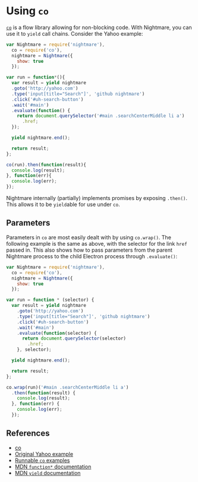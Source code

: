 # Using `co`

[`co`](https://github.com/tj/co) is a flow library allowing for non-blocking code.  With Nightmare, you can use it to `yield` call chains.  Consider the Yahoo example:

```js
var Nightmare = require('nightmare'),
  co = require('co'),
  nightmare = Nightmare({
    show: true
  });

var run = function*(){
  var result = yield nightmare
  .goto('http://yahoo.com')
  .type('input[title="Search"]', 'github nightmare')
  .click('#uh-search-button')
  .wait('#main')
  .evaluate(function() {
    return document.querySelector('#main .searchCenterMiddle li a')
      .href;
  });

  yield nightmare.end();

  return result;
};

co(run).then(function(result){
  console.log(result);
}, function(err){
  console.log(err);
});
```

Nightmare internally (partially) implements promises by exposing `.then()`.  This allows it to be `yield`able for use under `co`.

## Parameters
Parameters in `co` are most easily dealt with by using `co.wrap()`.  The following example is the same as above, with the selector for the link `href` passed in.  This also shows how to pass parameters from the parent Nightmare process to the child Electron process through `.evaluate()`:

```js
var Nightmare = require('nightmare'),
  co = require('co'),
  nightmare = Nightmare({
    show: true
  });

var run = function * (selector) {
  var result = yield nightmare
    .goto('http://yahoo.com')
    .type('input[title="Search"]', 'github nightmare')
    .click('#uh-search-button')
    .wait('#main')
    .evaluate(function(selector) {
      return document.querySelector(selector)
        .href;
    }, selector);

  yield nightmare.end();

  return result;
};

co.wrap(run)('#main .searchCenterMiddle li a')
  .then(function(result) {
    console.log(result);
  }, function(err) {
    console.log(err);
  });
```

## References
- [co](https://github.com/tj/co)
- [Original Yahoo example](https://github.com/segmentio/nightmare#examples)
- [Runnable `co` examples](https://github.com/rosshinkley/nightmare-examples/tree/master/examples/beginner/co)
- [MDN `function*` documentation](https://developer.mozilla.org/en-US/docs/Web/JavaScript/Reference/Statements/function*)
- [MDN `yield` documentation](https://developer.mozilla.org/en-US/docs/Web/JavaScript/Reference/Operators/yield)
